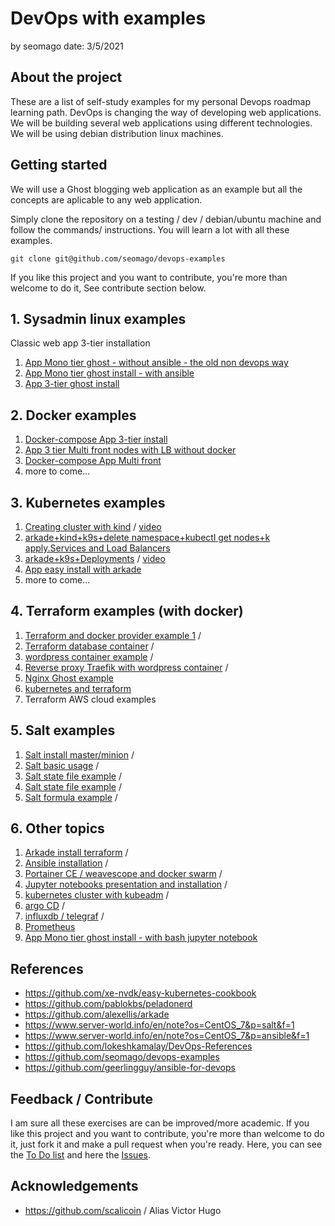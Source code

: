 # DevOps with examples
by seomago
date: 3/5/2021

## About the project

These are a list of self-study examples for my personal Devops roadmap learning path.
DevOps is changing the way of developing web applications. We will be building several web applications 
using different technologies.
We will be using debian distribution linux machines.

## Getting started

We will use a Ghost blogging web application as an example but all the concepts are aplicable to any web application.

Simply clone the repository on a testing / dev / debian/ubuntu machine and follow the commands/ instructions.
You will learn a lot with all these examples.

```
git clone git@github.com/seomago/devops-examples
```
If you like this project and you want to contribute, you're more than welcome to do it, See contribute section below.



## 1. Sysadmin linux examples
Classic web app 3-tier installation
   1. [App Mono tier ghost - without ansible - the old non devops way](./sysadmin/1)
   2. [App Mono tier ghost install - with ansible](./sysadmin/2)
   3. [App 3-tier ghost install](./sysadmin/3)

## 2. Docker examples  
   1. [Docker-compose App 3-tier install](./docker/1)
   2. [App 3 tier Multi front nodes with LB without docker](./docker/2)
   3. [Docker-compose App Multi front](./docker/3)
   4. more to come...

## 3. Kubernetes examples
   1. [Creating cluster with kind](./kubernetes/1) / [video](https://youtu.be/fhYSKEy0s8w)
   2. [arkade+kind+k9s+delete namespace+kubectl get nodes+k apply.Services and Load Balancers](./kubernetes/2) 
   3. [arkade+k9s+Deployments](./kubernetes/3) / [video](https://youtu.be/q-ZicDSb3Cc)
   4. [App easy install with arkade](./kubernetes/4)
   5. more to come...

## 4. Terraform examples (with docker)
   1. [Terraform and docker provider example 1](./terraform/1) /
   2. [Terraform database container](./terraform/2) /
   3. [wordpress container example](./terraform/3) /
   4. [Reverse proxy Traefik with wordpress container](./terraform/4) /
   5. [Nginx Ghost example](./terraform/5)
   6. [kubernetes and terraform](./terraform/6)
   7. Terraform AWS cloud examples

## 5. Salt examples

  1. [Salt install master/minion](./salt/1) /
  2. [Salt basic usage](./salt/2) /
  3. [Salt state file example](./salt/3) /
  4. [Salt state file example](./salt/4) /
  5. [Salt formula example](./salt/5) /

## 6. Other topics
   1. [Arkade install terraform](./mix/1) /
   2. [Ansible installation](./mix/2) /
   2. [Portainer CE / weavescope and docker swarm](./mix/3) /
   3. [Jupyter notebooks presentation and installation](./mix/4) /
   4. [kubernetes cluster with kubeadm](./mix/5) /
   5. [argo CD](./mix/3) /
   6. [influxdb / telegraf](./mix/3) /
   7. [Prometheus](./mix/3) 
   8. [App Mono tier ghost install - with bash jupyter notebook](./sysadmin/2)


## References

* https://github.com/xe-nvdk/easy-kubernetes-cookbook
* https://github.com/pablokbs/peladonerd
* https://github.com/alexellis/arkade
* https://www.server-world.info/en/note?os=CentOS_7&p=salt&f=1
* https://www.server-world.info/en/note?os=CentOS_7&p=ansible&f=1
* https://github.com/lokeshkamalay/DevOps-References
* https://github.com/seomago/devops-examples
* https://github.com/geerlingguy/ansible-for-devops


## Feedback / Contribute

I am sure all these exercises are can be improved/more academic.
If you like this project and you want to contribute, you're more than welcome to do it, just fork it and make a pull request when you're ready. Here, you can see the  [To Do list](https://github.com/xe-nvdk/ezcompose/projects/1) and here the [Issues](https://github.com/xe-nvdk/ezcompose/issues).


## Acknowledgements

* https://github.com/scalicoin / Alias Victor Hugo